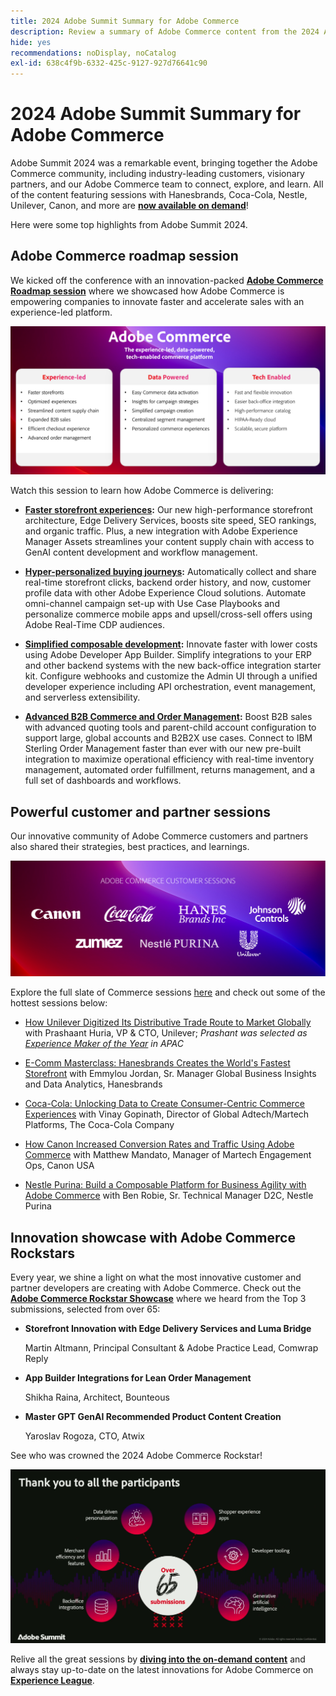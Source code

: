 ```yaml
---
title: 2024 Adobe Summit Summary for Adobe Commerce
description: Review a summary of Adobe Commerce content from the 2024 Adobe Summit event.
hide: yes
recommendations: noDisplay, noCatalog
exl-id: 638c4f9b-6332-425c-9127-927d76641c90
---
```

# 2024 Adobe Summit Summary for Adobe Commerce

Adobe Summit 2024 was a remarkable event, bringing together the Adobe Commerce community, including industry-leading customers, visionary partners, and our Adobe Commerce team to connect, explore, and learn. All of the content featuring sessions with Hanesbrands, Coca-Cola, Nestle, Unilever, Canon, and more are [**now available on demand**](https://business.adobe.com/summit/2024/sessions.html?Track=Commerce)!

Here were some top highlights from Adobe Summit 2024.

## Adobe Commerce roadmap session

We kicked off the conference with an innovation-packed [**Adobe Commerce Roadmap session**](https://business.adobe.com/summit/2024/sessions/adobe-commerce-2024-product-roadmap-review-s432.html) where we showcased how Adobe Commerce is empowering companies to innovate faster and accelerate sales with an experience-led platform.

![A screenshot of a computer](../../assets/events/image1.png)

Watch this session to learn how Adobe Commerce is delivering:

- **[Faster storefront experiences](https://experienceleague.adobe.com/developer/commerce/storefront/):** Our new high-performance storefront architecture, Edge Delivery Services, boosts site speed, SEO rankings, and organic traffic. Plus, a new integration with Adobe Experience Manager Assets streamlines your content supply chain with access to GenAI content development and workflow management.

- **[Hyper-personalized buying journeys](https://experienceleague.adobe.com/en/docs/commerce-admin/customers/customers-menu/personalize-scale):** Automatically collect and share real-time storefront clicks, backend order history, and now, customer profile data with other Adobe Experience Cloud solutions. Automate omni-channel campaign set-up with Use Case Playbooks and personalize commerce mobile apps and upsell/cross-sell offers using Adobe Real-Time CDP audiences.

- **[Simplified composable development](https://developer.adobe.com/commerce/extensibility/app-development/learning-path/):** Innovate faster with lower costs using Adobe Developer App Builder. Simplify integrations to your ERP and other backend systems with the new back-office integration starter kit. Configure webhooks and customize the Admin UI through a unified developer experience including API orchestration, event management, and serverless extensibility.

- **[Advanced B2B Commerce and Order Management](https://experienceleague.adobe.com/en/docs/commerce-admin/b2b/introduction):** Boost B2B sales with advanced quoting tools and parent-child account configuration to support large, global accounts and B2B2X use cases. Connect to IBM Sterling Order Management faster than ever with our new pre-built integration to maximize operational efficiency with real-time inventory management, automated order fulfillment, returns management, and a full set of dashboards and workflows.

## Powerful customer and partner sessions

Our innovative community of Adobe Commerce customers and partners also shared their strategies, best practices, and learnings.

![A group of logos on a purple background](../../assets/events/image2.png)

Explore the full slate of Commerce sessions [here](https://business.adobe.com/summit/2024/sessions.html?Track=Commerce) and check out some of the hottest sessions below:

- [How Unilever Digitized Its Distributive Trade Route to Market Globally](https://business.adobe.com/summit/2024/sessions/how-unilever-digitized-its-distributive-trade-rout-s430.html) with Prashaant Huria, VP & CTO, Unilever; *Prashant was selected as [Experience Maker of the Year](https://www.adobeexperienceawards.com/stories2024) in APAC*

- [E-Comm Masterclass: Hanesbrands Creates the World's Fastest Storefront](https://business.adobe.com/summit/2024/sessions/ecomm-masterclass-hanesbrands-creates-the-worlds-f-s435.html) with Emmylou Jordan, Sr. Manager Global Business Insights and Data Analytics, Hanesbrands

- [Coca-Cola: Unlocking Data to Create Consumer-Centric Commerce Experiences](https://business.adobe.com/summit/2024/sessions/cocacola-unlocking-data-to-create-consumercentric-s434.html) with Vinay Gopinath, Director of Global Adtech/Martech Platforms, The Coca-Cola Company

- [How Canon Increased Conversion Rates and Traffic Using Adobe Commerce](https://business.adobe.com/summit/2024/sessions/how-canon-increased-conversion-rates-and-traffic-u-s438.html) with Matthew Mandato, Manager of Martech Engagement Ops, Canon USA

- [Nestle Purina: Build a Composable Platform for Business Agility with Adobe Commerce](https://business.adobe.com/summit/2024/sessions/purina-takes-composable-commerce-approach-to-boost-s437.html) with Ben Robie, Sr. Technical Manager D2C, Nestle Purina

## Innovation showcase with Adobe Commerce Rockstars

Every year, we shine a light on what the most innovative customer and partner developers are creating with Adobe Commerce. Check out the **[Adobe Commerce Rockstar Showcase](https://business.adobe.com/summit/2024/sessions/adobe-commerce-rockstar-showcase-s431.html)** where we heard from the Top 3 submissions, selected from over 65:

- **Storefront Innovation with Edge Delivery Services and Luma Bridge**

  Martin Altmann, Principal Consultant & Adobe Practice Lead, Comwrap Reply

- **App Builder Integrations for Lean Order Management**  

  Shikha Raina, Architect, Bounteous

- **Master GPT GenAI Recommended Product Content Creation**  

  Yaroslav Rogoza, CTO, Atwix

See who was crowned the 2024 Adobe Commerce Rockstar!

![A screenshot of a black background with white text and icons](../../assets/events/image3.png)

Relive all the great sessions by **[diving into the on-demand content](https://business.adobe.com/summit/2024/sessions.html?Track=Commerce)** and always stay up-to-date on the latest innovations for Adobe Commerce on [**Experience League**](https://experienceleague.adobe.com/en/docs/commerce-operations/release/latest).
